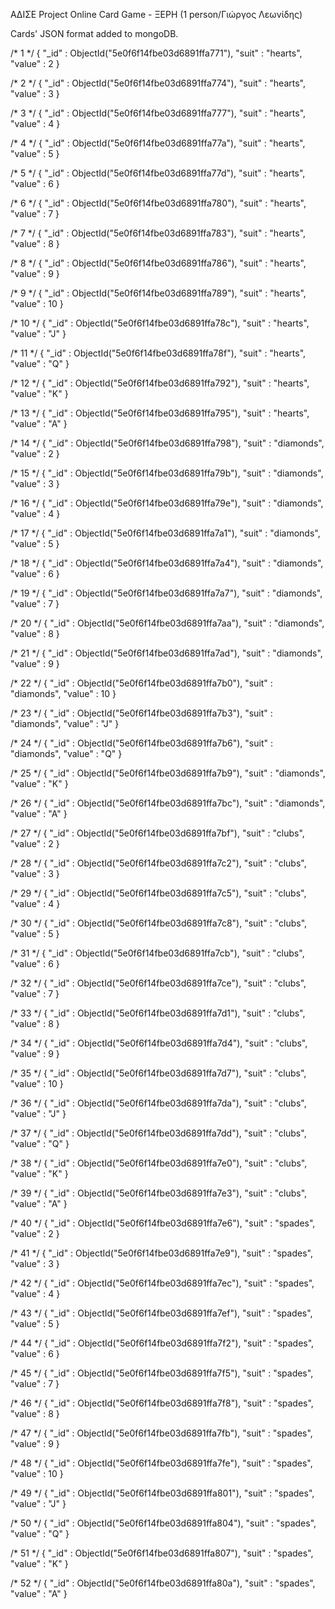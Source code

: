 ΑΔΙΣΕ Project
Online Card Game - ΞΕΡΗ
(1 person/Γιώργος Λεωνίδης)





Cards' JSON format added to mongoDB. 

/* 1 */
{
    "_id" : ObjectId("5e0f6f14fbe03d6891ffa771"),
    "suit" : "hearts",
    "value" : 2
}

/* 2 */
{
    "_id" : ObjectId("5e0f6f14fbe03d6891ffa774"),
    "suit" : "hearts",
    "value" : 3
}

/* 3 */
{
    "_id" : ObjectId("5e0f6f14fbe03d6891ffa777"),
    "suit" : "hearts",
    "value" : 4
}

/* 4 */
{
    "_id" : ObjectId("5e0f6f14fbe03d6891ffa77a"),
    "suit" : "hearts",
    "value" : 5
}

/* 5 */
{
    "_id" : ObjectId("5e0f6f14fbe03d6891ffa77d"),
    "suit" : "hearts",
    "value" : 6
}

/* 6 */
{
    "_id" : ObjectId("5e0f6f14fbe03d6891ffa780"),
    "suit" : "hearts",
    "value" : 7
}

/* 7 */
{
    "_id" : ObjectId("5e0f6f14fbe03d6891ffa783"),
    "suit" : "hearts",
    "value" : 8
}

/* 8 */
{
    "_id" : ObjectId("5e0f6f14fbe03d6891ffa786"),
    "suit" : "hearts",
    "value" : 9
}

/* 9 */
{
    "_id" : ObjectId("5e0f6f14fbe03d6891ffa789"),
    "suit" : "hearts",
    "value" : 10
}

/* 10 */
{
    "_id" : ObjectId("5e0f6f14fbe03d6891ffa78c"),
    "suit" : "hearts",
    "value" : "J"
}

/* 11 */
{
    "_id" : ObjectId("5e0f6f14fbe03d6891ffa78f"),
    "suit" : "hearts",
    "value" : "Q"
}

/* 12 */
{
    "_id" : ObjectId("5e0f6f14fbe03d6891ffa792"),
    "suit" : "hearts",
    "value" : "K"
}

/* 13 */
{
    "_id" : ObjectId("5e0f6f14fbe03d6891ffa795"),
    "suit" : "hearts",
    "value" : "A"
}

/* 14 */
{
    "_id" : ObjectId("5e0f6f14fbe03d6891ffa798"),
    "suit" : "diamonds",
    "value" : 2
}

/* 15 */
{
    "_id" : ObjectId("5e0f6f14fbe03d6891ffa79b"),
    "suit" : "diamonds",
    "value" : 3
}

/* 16 */
{
    "_id" : ObjectId("5e0f6f14fbe03d6891ffa79e"),
    "suit" : "diamonds",
    "value" : 4
}

/* 17 */
{
    "_id" : ObjectId("5e0f6f14fbe03d6891ffa7a1"),
    "suit" : "diamonds",
    "value" : 5
}

/* 18 */
{
    "_id" : ObjectId("5e0f6f14fbe03d6891ffa7a4"),
    "suit" : "diamonds",
    "value" : 6
}

/* 19 */
{
    "_id" : ObjectId("5e0f6f14fbe03d6891ffa7a7"),
    "suit" : "diamonds",
    "value" : 7
}

/* 20 */
{
    "_id" : ObjectId("5e0f6f14fbe03d6891ffa7aa"),
    "suit" : "diamonds",
    "value" : 8
}

/* 21 */
{
    "_id" : ObjectId("5e0f6f14fbe03d6891ffa7ad"),
    "suit" : "diamonds",
    "value" : 9
}

/* 22 */
{
    "_id" : ObjectId("5e0f6f14fbe03d6891ffa7b0"),
    "suit" : "diamonds",
    "value" : 10
}

/* 23 */
{
    "_id" : ObjectId("5e0f6f14fbe03d6891ffa7b3"),
    "suit" : "diamonds",
    "value" : "J"
}

/* 24 */
{
    "_id" : ObjectId("5e0f6f14fbe03d6891ffa7b6"),
    "suit" : "diamonds",
    "value" : "Q"
}

/* 25 */
{
    "_id" : ObjectId("5e0f6f14fbe03d6891ffa7b9"),
    "suit" : "diamonds",
    "value" : "K"
}

/* 26 */
{
    "_id" : ObjectId("5e0f6f14fbe03d6891ffa7bc"),
    "suit" : "diamonds",
    "value" : "A"
}

/* 27 */
{
    "_id" : ObjectId("5e0f6f14fbe03d6891ffa7bf"),
    "suit" : "clubs",
    "value" : 2
}

/* 28 */
{
    "_id" : ObjectId("5e0f6f14fbe03d6891ffa7c2"),
    "suit" : "clubs",
    "value" : 3
}

/* 29 */
{
    "_id" : ObjectId("5e0f6f14fbe03d6891ffa7c5"),
    "suit" : "clubs",
    "value" : 4
}

/* 30 */
{
    "_id" : ObjectId("5e0f6f14fbe03d6891ffa7c8"),
    "suit" : "clubs",
    "value" : 5
}

/* 31 */
{
    "_id" : ObjectId("5e0f6f14fbe03d6891ffa7cb"),
    "suit" : "clubs",
    "value" : 6
}

/* 32 */
{
    "_id" : ObjectId("5e0f6f14fbe03d6891ffa7ce"),
    "suit" : "clubs",
    "value" : 7
}

/* 33 */
{
    "_id" : ObjectId("5e0f6f14fbe03d6891ffa7d1"),
    "suit" : "clubs",
    "value" : 8
}

/* 34 */
{
    "_id" : ObjectId("5e0f6f14fbe03d6891ffa7d4"),
    "suit" : "clubs",
    "value" : 9
}

/* 35 */
{
    "_id" : ObjectId("5e0f6f14fbe03d6891ffa7d7"),
    "suit" : "clubs",
    "value" : 10
}

/* 36 */
{
    "_id" : ObjectId("5e0f6f14fbe03d6891ffa7da"),
    "suit" : "clubs",
    "value" : "J"
}

/* 37 */
{
    "_id" : ObjectId("5e0f6f14fbe03d6891ffa7dd"),
    "suit" : "clubs",
    "value" : "Q"
}

/* 38 */
{
    "_id" : ObjectId("5e0f6f14fbe03d6891ffa7e0"),
    "suit" : "clubs",
    "value" : "K"
}

/* 39 */
{
    "_id" : ObjectId("5e0f6f14fbe03d6891ffa7e3"),
    "suit" : "clubs",
    "value" : "A"
}

/* 40 */
{
    "_id" : ObjectId("5e0f6f14fbe03d6891ffa7e6"),
    "suit" : "spades",
    "value" : 2
}

/* 41 */
{
    "_id" : ObjectId("5e0f6f14fbe03d6891ffa7e9"),
    "suit" : "spades",
    "value" : 3
}

/* 42 */
{
    "_id" : ObjectId("5e0f6f14fbe03d6891ffa7ec"),
    "suit" : "spades",
    "value" : 4
}

/* 43 */
{
    "_id" : ObjectId("5e0f6f14fbe03d6891ffa7ef"),
    "suit" : "spades",
    "value" : 5
}

/* 44 */
{
    "_id" : ObjectId("5e0f6f14fbe03d6891ffa7f2"),
    "suit" : "spades",
    "value" : 6
}

/* 45 */
{
    "_id" : ObjectId("5e0f6f14fbe03d6891ffa7f5"),
    "suit" : "spades",
    "value" : 7
}

/* 46 */
{
    "_id" : ObjectId("5e0f6f14fbe03d6891ffa7f8"),
    "suit" : "spades",
    "value" : 8
}

/* 47 */
{
    "_id" : ObjectId("5e0f6f14fbe03d6891ffa7fb"),
    "suit" : "spades",
    "value" : 9
}

/* 48 */
{
    "_id" : ObjectId("5e0f6f14fbe03d6891ffa7fe"),
    "suit" : "spades",
    "value" : 10
}

/* 49 */
{
    "_id" : ObjectId("5e0f6f14fbe03d6891ffa801"),
    "suit" : "spades",
    "value" : "J"
}

/* 50 */
{
    "_id" : ObjectId("5e0f6f14fbe03d6891ffa804"),
    "suit" : "spades",
    "value" : "Q"
}

/* 51 */
{
    "_id" : ObjectId("5e0f6f14fbe03d6891ffa807"),
    "suit" : "spades",
    "value" : "K"
}

/* 52 */
{
    "_id" : ObjectId("5e0f6f14fbe03d6891ffa80a"),
    "suit" : "spades",
    "value" : "A"
}
